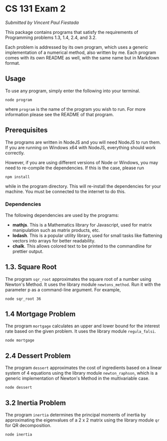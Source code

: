 # CS 131 Exam 2

*Submitted by Vincent Paul Fiestada*

This package contains programs that satisfy the requirements of Programming problems 1.3, 1.4, 2.4, and 3.2.

Each problem is addressed by its own program, which uses a generic implementation of a numerical method, also written by me. Each program comes with its own README as well, with the same name but in Markdown format.

## Usage

To use any program, simply enter the following into your terminal. 

```
node program
```

where `program` is the name of the program you wish to run.
For more information please see the README of that program.

## Prerequisites 

The programs are written in NodeJS and you will need NodeJS to run them.
If you are running on Windows x64 with NodeJS, everything should work correctly.

However, if you are using different versions of Node or Windows, you may need to re-compile the dependencies. If this is the case, please run

```
npm install
```

while in the program directory. This will re-install the dependencies for your machine. You must be connected to the internet to do this.

### Dependencies 

The following dependencies are used by the programs:

- **mathjs**. This is a Mathematics library for Javascript, used for matrix manipulation such as matrix products, etc.
- **lodash**. This is a popular utility library, used for small tasks like flattening vectors into arrays for better readability.
- **chalk**. This allows colored text to be printed to the commandline for prettier output.

## 1.3. Square Root

The program `sqr_root` approximates the square root of a number using Newton's Method. It uses the library module `newtons_method`. Run it with the parameter p as a command-line argument. For example,

```
node sqr_root 36
```

## 1.4 Mortgage Problem 

The program `mortgage` calculates an upper and lower bound for the interest rate based on the given problem. It uses the library module `regula_falsi`.

```
node mortgage
```

## 2.4 Dessert Problem 

The program `dessert` approximates the cost of ingredients based on a linear system of 4 equations using the library module `newton_raphson`, which is a generic implementation of Newton's Method in the multivariable case.

```
node dessert 
```

## 3.2 Inertia Problem 

The program `inertia` determines the principal moments of inertia by approximating the eigenvalues of a 2 x 2 matrix using the library module `qr` for QR decomposition.

```
node inertia 
```